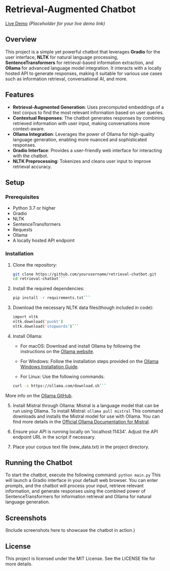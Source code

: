# Retrieval-Augmented Chatbot

[Live Demo](#) *(Placeholder for your live demo link)*

## Overview

This project is a simple yet powerful chatbot that leverages **Gradio** for the user interface, **NLTK** for natural language processing, **SentenceTransformers** for retrieval-based information extraction, and **Ollama** for advanced language model integration. It interacts with a locally hosted API to generate responses, making it suitable for various use cases such as information retrieval, conversational AI, and more.

## Features

- **Retrieval-Augmented Generation**: Uses precomputed embeddings of a text corpus to find the most relevant information based on user queries.
- **Contextual Responses**: The chatbot generates responses by combining retrieved information with user input, making conversations more context-aware.
- **Ollama Integration**: Leverages the power of Ollama for high-quality language generation, enabling more nuanced and sophisticated responses.
- **Gradio Interface**: Provides a user-friendly web interface for interacting with the chatbot.
- **NLTK Preprocessing**: Tokenizes and cleans user input to improve retrieval accuracy.

## Setup

### Prerequisites

- Python 3.7 or higher
- Gradio
- NLTK
- SentenceTransformers
- Requests
- Ollama
- A locally hosted API endpoint

### Installation

1. Clone the repository:
     ```bash
     git clone https://github.com/yourusername/retrieval-chatbot.git
     cd retrieval-chatbot```
     
2. Install the required dependencies:
     ```bash
     pip install -r requirements.txt```
   
3. Download the necessary NLTK data files(though included in code):
     ```bash
     import nltk
     nltk.download('punkt')
     nltk.download('stopwords')```
   
4. Install Ollama:

    - For macOS:
      Download and install Ollama by following the instructions on the [Ollama website](https://ollama.com/download/mac).

    - For Windows:
      Follow the installation steps provided on the [Ollama Windows Installation Guide](https://ollama.com/download/windows).

    - For Linux:
      Use the following commands:
   ```bash
   curl -s https://ollama.com/download.sh```
  More info on the [Ollama GitHub](https://github.com/ollama/ollama).
  
5. Install Mistral through Ollama:
     Mistral is a language model that can be run using Ollama. To install Mistral:
     ```ollama pull mistral```
     This command downloads and installs the Mistral model for use with Ollama. You can find more details in the [Official Ollama Documentation for Mistral](https://ollama.com/library/mistral).
6. Ensure your API is running locally on 'localhost:11434'. Adjust the API endpoint URL in the script if necessary.

7. Place your corpus text file (new_data.txt) in the project directory.

## Running the Chatbot

To start the chatbot, execute the following command:
`python main.py`
This will launch a Gradio interface in your default web browser. You can enter prompts, and the chatbot will process your input, retrieve relevant information, and generate responses using the combined power of SentenceTransformers for information retrieval and Ollama for natural language generation.

## Screenshots

(Include screenshots here to showcase the chatbot in action.)

## License

This project is licensed under the MIT License. See the LICENSE file for more details.
